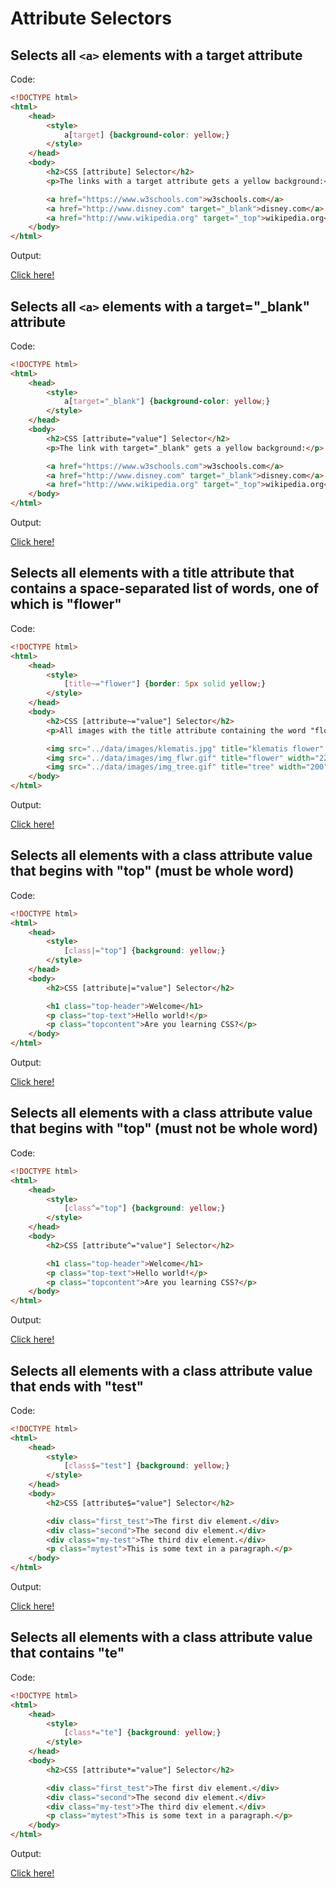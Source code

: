 # Attribute Selectors

## Selects all `<a>` elements with a target attribute

Code: 

```html
<!DOCTYPE html>
<html>
    <head>
        <style>
            a[target] {background-color: yellow;}
        </style>
    </head>
    <body>
        <h2>CSS [attribute] Selector</h2>
        <p>The links with a target attribute gets a yellow background:</p>

        <a href="https://www.w3schools.com">w3schools.com</a>
        <a href="http://www.disney.com" target="_blank">disney.com</a>
        <a href="http://www.wikipedia.org" target="_top">wikipedia.org</a>
    </body>
</html>
```

Output:

[Click here!](./Attribute_Selectors/Example_1.html)

## Selects all `<a>` elements with a target="_blank" attribute

Code: 

```html
<!DOCTYPE html>
<html>
    <head>
        <style>
            a[target="_blank"] {background-color: yellow;}
        </style>
    </head>
    <body>
        <h2>CSS [attribute="value"] Selector</h2>
        <p>The link with target="_blank" gets a yellow background:</p>

        <a href="https://www.w3schools.com">w3schools.com</a>
        <a href="http://www.disney.com" target="_blank">disney.com</a>
        <a href="http://www.wikipedia.org" target="_top">wikipedia.org</a>
    </body>
</html>
```

Output:

[Click here!](./Attribute_Selectors/Example_2.html)

## Selects all elements with a title attribute that contains a space-separated list of words, one of which is "flower"

Code: 

```html
<!DOCTYPE html>
<html>
    <head>
        <style>
            [title~="flower"] {border: 5px solid yellow;}
        </style>
    </head>
    <body>
        <h2>CSS [attribute~="value"] Selector</h2>
        <p>All images with the title attribute containing the word "flower" get a yellow border.</p>

        <img src="../data/images/klematis.jpg" title="klematis flower" width="150" height="113">
        <img src="../data/images/img_flwr.gif" title="flower" width="224" height="162">
        <img src="../data/images/img_tree.gif" title="tree" width="200" height="358">
    </body>
</html>
```

Output:

[Click here!](./Attribute_Selectors/Example_3.html)

## Selects all elements with a class attribute value that begins with "top" (must be whole word)

Code: 

```html
<!DOCTYPE html>
<html>
    <head>
        <style>
            [class|="top"] {background: yellow;}
        </style>
    </head>
    <body>
        <h2>CSS [attribute|="value"] Selector</h2>

        <h1 class="top-header">Welcome</h1>
        <p class="top-text">Hello world!</p>
        <p class="topcontent">Are you learning CSS?</p>
    </body>
</html>
```

Output:

[Click here!](./Attribute_Selectors/Example_4.html)

## Selects all elements with a class attribute value that begins with "top" (must not be whole word)

Code: 

```html
<!DOCTYPE html>
<html>
    <head>
        <style>
            [class^="top"] {background: yellow;}
        </style>
    </head>
    <body>
        <h2>CSS [attribute^="value"] Selector</h2>

        <h1 class="top-header">Welcome</h1>
        <p class="top-text">Hello world!</p>
        <p class="topcontent">Are you learning CSS?</p>
    </body>
</html>
```

Output:

[Click here!](./Attribute_Selectors/Example_5.html)

## Selects all elements with a class attribute value that ends with "test"

Code: 

```html
<!DOCTYPE html>
<html>
    <head>
        <style> 
            [class$="test"] {background: yellow;}
        </style>
    </head>
    <body>
        <h2>CSS [attribute$="value"] Selector</h2>

        <div class="first_test">The first div element.</div>
        <div class="second">The second div element.</div>
        <div class="my-test">The third div element.</div>
        <p class="mytest">This is some text in a paragraph.</p>
    </body>
</html>
```

Output:

[Click here!](./Attribute_Selectors/Example_6.html)

## Selects all elements with a class attribute value that contains "te"

Code: 

```html
<!DOCTYPE html>
<html>
    <head>
        <style> 
            [class*="te"] {background: yellow;}
        </style>
    </head>
    <body>
        <h2>CSS [attribute*="value"] Selector</h2>

        <div class="first_test">The first div element.</div>
        <div class="second">The second div element.</div>
        <div class="my-test">The third div element.</div>
        <p class="mytest">This is some text in a paragraph.</p>
    </body>
</html>
```

Output:

[Click here!](./Attribute_Selectors/Example_7.html)

